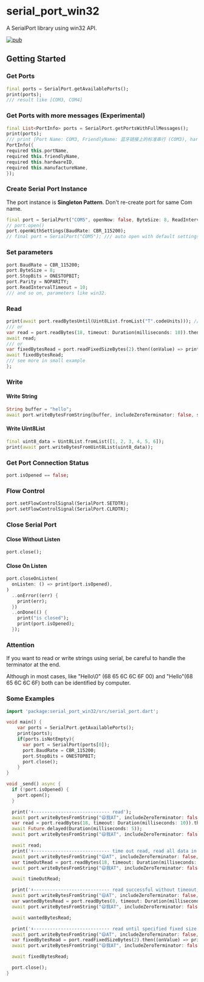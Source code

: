 # serial_port_win32

A SerialPort library using win32 API. 

[![pub](https://img.shields.io/pub/v/serial_port_win32?color=blue)](https://pub.dev/packages/serial_port_win32)

## Getting Started

### Get Ports

```dart
final ports = SerialPort.getAvailablePorts();
print(ports);
/// result like [COM3, COM4]
```

### Get Ports with more messages (Experimental)

```dart
final List<PortInfo> ports = SerialPort.getPortsWithFullMessages();
print(ports); 
/// print [Port Name: COM3, FriendlyName: 蓝牙链接上的标准串行 (COM3), hardwareID: BTHENUM\{00001101-0000-1000-8000-00803f9b55fb}_LOCALMFG&0000, manufactureName: Microsoft]
PortInfo({
required this.portName,
required this.friendlyName,
required this.hardwareID,
required this.manufactureName,
});
```

### Create Serial Port Instance

The port instance is **Singleton Pattern**. Don't re-create port for same Com name.

```dart
final port = SerialPort("COM5", openNow: false, ByteSize: 8, ReadIntervalTimeout: 1, ReadTotalTimeoutConstant: 2);
// port.open()
port.openWithSettings(BaudRate: CBR_115200);
// final port = SerialPort("COM5"); /// auto open with default settings
```

### Set parameters

```dart
port.BaudRate = CBR_115200;
port.ByteSize = 8;
port.StopBits = ONESTOPBIT;
port.Parity = NOPARITY;
port.ReadIntervalTimeout = 10;
/// and so on, parameters like win32.
```

### Read

```dart
print(await port.readBytesUntil(Uint8List.fromList("T".codeUnits))); /// '\0' is not included
/// or
var read = port.readBytes(18, timeout: Duration(milliseconds: 10)).then((onValue) => print(onValue));
await read;
/// or
var fixedBytesRead = port.readFixedSizeBytes(2).then((onValue) => print(onValue));
await fixedBytesRead;
/// see more in small example
};
```

### Write

#### Write String

```dart
String buffer = "hello";
await port.writeBytesFromString(buffer, includeZeroTerminator: false, stringConverter: StringConverter.nativeUtf8);
```

#### Write Uint8List

```dart
final uint8_data = Uint8List.fromList([1, 2, 3, 4, 5, 6]);
print(await port.writeBytesFromUint8List(uint8_data));
```

### Get Port Connection Status

```dart
port.isOpened == false;
```

### Flow Control

```dart
port.setFlowControlSignal(SerialPort.SETDTR);
port.setFlowControlSignal(SerialPort.CLRDTR);
```

### Close Serial Port

#### Close Without Listen

```dart
port.close();
```

#### Close On Listen

```dart
port.closeOnListen(
  onListen: () => print(port.isOpened),
)
  ..onError((err) {
    print(err);
  })
  ..onDone(() {
    print("is closed");
    print(port.isOpened);
  });
```

### Attention

If you want to read or write strings using serial, be careful to handle the terminator at the end.

Although in most cases, like "Hello\0" (68 65 6C 6C 6F 00) and "Hello"(68 65 6C 6C 6F) both can be identified by computer.

### Some Examples

```dart
import 'package:serial_port_win32/src/serial_port.dart';

void main() {
    var ports = SerialPort.getAvailablePorts();
    print(ports);
    if(ports.isNotEmpty){
      var port = SerialPort(ports[0]);
      port.BaudRate = CBR_115200;
      port.StopBits = ONESTOPBIT;
      port.close();
    }
}

void _send() async {
  if (!port.isOpened) {
    port.open();
  }

  print('⬇---------------------------- read');
  await port.writeBytesFromString("😄我AT", includeZeroTerminator: false, stringConverter: StringConverter.nativeUtf8);
  var read = port.readBytes(18, timeout: Duration(milliseconds: 10)).then((onValue) => print(onValue));
  await Future.delayed(Duration(milliseconds: 5));
  await port.writeBytesFromString("😄我AT", includeZeroTerminator: false, stringConverter: StringConverter.nativeUtf8);

  await read;
  print('⬇---------------------------- time out read, read all data in queue (<= 18 bytes)');
  await port.writeBytesFromString("😄AT", includeZeroTerminator: false, stringConverter: StringConverter.nativeUtf8);
  var timeOutRead = port.readBytes(18, timeout: Duration(milliseconds: 10)).then((onValue) => print(onValue));
  await port.writeBytesFromString("😄我AT", includeZeroTerminator: false, stringConverter: StringConverter.nativeUtf8);

  await timeOutRead;

  print('⬇---------------------------- read successful without timeout, but want 8 bytes');
  await port.writeBytesFromString("😄AT", includeZeroTerminator: false, stringConverter: StringConverter.nativeUtf8);
  var wantedBytesRead = port.readBytes(8, timeout: Duration(milliseconds: 10)).then((onValue) => print(onValue));
  await port.writeBytesFromString("😄我AT", includeZeroTerminator: false, stringConverter: StringConverter.nativeUtf8);

  await wantedBytesRead;

  print('⬇---------------------------- read until specified fixed size (8 bytes), may cause deadlock');
  await port.writeBytesFromString("😄AT", includeZeroTerminator: false, stringConverter: StringConverter.nativeUtf8);
  var fixedBytesRead = port.readFixedSizeBytes(2).then((onValue) => print(onValue));
  await port.writeBytesFromString("😄我AT", includeZeroTerminator: false, stringConverter: StringConverter.nativeUtf8);

  await fixedBytesRead;

  port.close();
}
```
